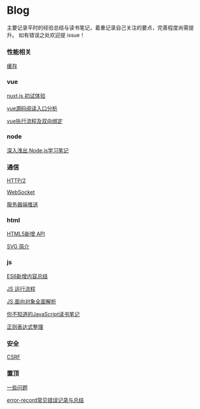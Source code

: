 # Blog
主要记录平时的经验总结与读书笔记，着重记录自己关注的要点，完善程度尚需提升。
如有错误之处欢迎提 issue！


### 性能相关
[缓存](https://github.com/crowphy/blog/blob/master/%E6%80%A7%E8%83%BD%E4%BC%98%E5%8C%96/%E7%BC%93%E5%AD%98.md)

### vue

[nuxt.js 初试体验](https://github.com/crowphy/blog/blob/master/vue/nuxt.js%20%E5%88%9D%E8%AF%95%E4%BD%93%E9%AA%8C.md)

[vue源码阅读入口分析](https://github.com/crowphy/blog/blob/master/vue/vue%E6%BA%90%E7%A0%81%E9%98%85%E8%AF%BB%E5%85%A5%E5%8F%A3%E5%88%86%E6%9E%90.md)


[vue执行流程及双向绑定](https://github.com/crowphy/blog/blob/master/vue/vue%E6%89%A7%E8%A1%8C%E6%B5%81%E7%A8%8B%E5%8F%8A%E5%8F%8C%E5%90%91%E7%BB%91%E5%AE%9A.md)

### node

[深入浅出 Node.js学习笔记](https://github.com/crowphy/blog/blob/master/%E5%90%8E%E5%8F%B0/%E6%B7%B1%E5%85%A5%E6%B5%85%E5%87%BA%20Node.md)

### 通信
[HTTP/2](https://github.com/crowphy/blog/blob/master/%E9%80%9A%E4%BF%A1/HTTP:2.md)

[WebSocket](https://github.com/crowphy/blog/blob/master/%E9%80%9A%E4%BF%A1/WebSocket.md)

[服务器端推送](https://github.com/crowphy/blog/blob/master/%E9%80%9A%E4%BF%A1/%E6%9C%8D%E5%8A%A1%E5%99%A8%E7%AB%AF%E6%8E%A8%E9%80%81%E6%8A%80%E6%9C%AF.md)

###  html
[HTML5新增 API](https://github.com/crowphy/blog/blob/master/html/HTML5%E6%96%B0%E5%A2%9E%20API.md)

[SVG 简介](https://github.com/crowphy/blog/blob/master/html/SVG.md)

### js
[ES6新增内容总结](https://github.com/crowphy/blog/blob/master/js/ES6%E6%96%B0%E5%A2%9E%E5%86%85%E5%AE%B9%E7%AE%80%E4%BB%8B.md)

[JS 运行流程](https://github.com/crowphy/blog/blob/master/js/JS%20%E8%BF%90%E8%A1%8C%E6%B5%81%E7%A8%8B.md)

[JS 面向对象全面解析](https://github.com/crowphy/blog/blob/master/js/JS%20%E9%9D%A2%E5%90%91%E5%AF%B9%E8%B1%A1%E5%85%A8%E9%9D%A2%E8%A7%A3%E6%9E%90.md)

[你不知道的JavaScript读书笔记](https://github.com/crowphy/blog/blob/master/js/%E4%BD%A0%E4%B8%8D%E7%9F%A5%E9%81%93%E7%9A%84JavaScript.md)

[正则表达式整理](https://github.com/crowphy/blog/blob/master/js/%E6%AD%A3%E5%88%99%E8%A1%A8%E8%BE%BE%E5%BC%8F.md)

### 安全

[CSRF](https://github.com/crowphy/blog/blob/master/%E5%AE%89%E5%85%A8/CSRF.md)

### 置顶
[一些问题](https://github.com/crowphy/blog/blob/master/some-question.md)

[error-record常见错误记录与总结](https://github.com/crowphy/blog/blob/master/error-record%E5%B8%B8%E8%A7%81%E9%94%99%E8%AF%AF%E8%AE%B0%E5%BD%95%E4%B8%8E%E6%80%BB%E7%BB%93.md)
